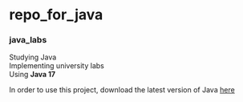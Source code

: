 # repo_for_java

### java_labs

Studying Java  
Implementing university labs  
Using **Java 17**

In order to use this project, download the latest version of Java [here](https://www.oracle.com/java/technologies/downloads)

